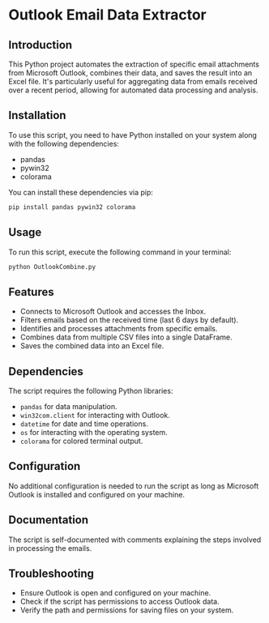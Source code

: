 # Outlook Email Data Extractor

## Introduction
This Python project automates the extraction of specific email attachments from Microsoft Outlook, combines their data, and saves the result into an Excel file. It's particularly useful for aggregating data from emails received over a recent period, allowing for automated data processing and analysis.

## Installation
To use this script, you need to have Python installed on your system along with the following dependencies:
- pandas
- pywin32
- colorama

You can install these dependencies via pip:
```bash
pip install pandas pywin32 colorama
```


## Usage
To run this script, execute the following command in your terminal:
```bash
python OutlookCombine.py
```

## Features
- Connects to Microsoft Outlook and accesses the Inbox.
- Filters emails based on the received time (last 6 days by default).
- Identifies and processes attachments from specific emails.
- Combines data from multiple CSV files into a single DataFrame.
- Saves the combined data into an Excel file.

## Dependencies
The script requires the following Python libraries:
- `pandas` for data manipulation.
- `win32com.client` for interacting with Outlook.
- `datetime` for date and time operations.
- `os` for interacting with the operating system.
- `colorama` for colored terminal output.

## Configuration
No additional configuration is needed to run the script as long as Microsoft Outlook is installed and configured on your machine.

## Documentation
The script is self-documented with comments explaining the steps involved in processing the emails.

## Troubleshooting
- Ensure Outlook is open and configured on your machine.
- Check if the script has permissions to access Outlook data.
- Verify the path and permissions for saving files on your system.
